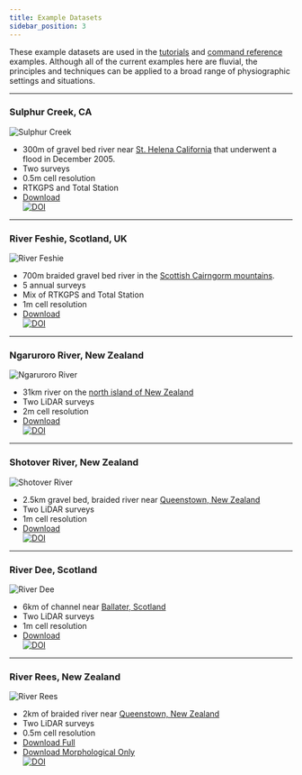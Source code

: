 ```yaml
---
title: Example Datasets
sidebar_position: 3
---
```


These example datasets are used in the [tutorials](/Tutorials) and [command reference](/Help) examples. Although all of the current examples here are fluvial, the principles and techniques can be applied to a broad range of physiographic settings and situations.

---

### Sulphur Creek, CA

![Sulphur Creek](/img/datasets/sulphur_200h.png)

- 300m of gravel bed river near [St. Helena California](https://www.google.com/maps/place/38%C2%B029'44.0%22N+122%C2%B028'09.0%22W/@38.4958086,-122.4803136,4904m/data=!3m1!1e3!4m5!3m4!1s0x0:0x0!8m2!3d38.49555!4d-122.469166) that underwent a flood in December 2005.
- Two surveys
- 0.5m cell resolution
- RTKGPS and Total Station
- [Download](https://doi.org/10.5281/zenodo.7261312)  
  [![DOI](https://zenodo.org/badge/DOI/10.5281/zenodo.7261312.svg)](https://doi.org/10.5281/zenodo.7261312)

---

### River Feshie, Scotland, UK

![River Feshie](/img/datasets/feshie_200h.png)

- 700m braided gravel bed river in the [Scottish Cairngorm mountains](https://www.google.com/maps/place/57%C2%B000'41.4%22N+3%C2%B054'16.1%22W/@57.0099348,-3.9000104,6821m/data=!3m1!1e3!4m5!3m4!1s0x0:0x0!8m2!3d57.01149!4d-3.90446).
- 5 annual surveys
- Mix of RTKGPS and Total Station
- 1m cell resolution
- [Download](https://doi.org/10.5281/zenodo.7261352)  
  [![DOI](https://zenodo.org/badge/DOI/10.5281/zenodo.7261352.svg)](https://doi.org/10.5281/zenodo.7261352)

---

### Ngaruroro River, New Zealand

![Ngaruroro River](/img/datasets/ngaruroro_200t.png)

- 31km river on the [north island of New Zealand](https://www.google.com/maps/place/39%C2%B035'58.6%22S+176%C2%B043'23.7%22E/@-39.6060374,176.6490462,27291m/data=!3m1!1e3!4m5!3m4!1s0x0:0x0!8m2!3d-39.599602!4d176.723239)
- Two LiDAR surveys
- 2m cell resolution
- [Download](https://doi.org/10.5281/zenodo.7261574)  
  [![DOI](https://zenodo.org/badge/DOI/10.5281/zenodo.7261574.svg)](https://doi.org/10.5281/zenodo.7261574)

---

### Shotover River, New Zealand

![Shotover River](/img/datasets/shotover_200h.png)

- 2.5km gravel bed, braided river near [Queenstown, New Zealand](https://www.google.com/maps/place/45%C2%B000'35.1%22S+168%C2%B045'56.3%22E/@-45.0103208,168.7612985,3923m/data=!3m1!1e3!4m5!3m4!1s0x0:0x0!8m2!3d-45.009756!4d168.765638)
- Two LiDAR surveys
- 1m cell resolution
- [Download](https://doi.org/10.5281/zenodo.7261629)  
  [![DOI](https://zenodo.org/badge/DOI/10.5281/zenodo.7261629.svg)](https://doi.org/10.5281/zenodo.7261629)

---

### River Dee, Scotland

![River Dee](/img/datasets/dee_200t.png)

- 6km of channel near [Ballater, Scotland](https://www.google.com/maps/place/57%C2%B002'53.9%22N+3%C2%B003'09.3%22W/@57.0490441,-3.0938372,8093m/data=!3m1!1e3!4m5!3m4!1s0x0:0x0!8m2!3d57.048317!4d-3.052569)
- Two LiDAR surveys
- 1m cell resolution
- [Download](https://doi.org/10.5281/zenodo.7261625)  
  [![DOI](https://zenodo.org/badge/DOI/10.5281/zenodo.7261625.svg)](https://doi.org/10.5281/zenodo.7261625)

---

### River Rees, New Zealand

![River Rees](/img/datasets/rees_200t.png)

- 2km of braided river near [Queenstown, New Zealand](https://www.google.com/maps/place/44%C2%B046'38.6%22S+168%C2%B024'17.9%22E/@-44.7767196,168.3891697,7451m/data=!3m1!1e3!4m5!3m4!1s0x0:0x0!8m2!3d-44.777379!4d168.404972)
- Two LiDAR surveys
- 0.5m cell resolution
- [Download Full](https://s3-us-west-2.amazonaws.com/etalweb.joewheaton.org/GCD/GCD7/Tutorials/GeoTERM_Rees.zip)
- [Download Morphological Only](https://doi.org/10.5281/zenodo.7261536)  
  [![DOI](https://zenodo.org/badge/DOI/10.5281/zenodo.7261536.svg)](https://doi.org/10.5281/zenodo.7261536)